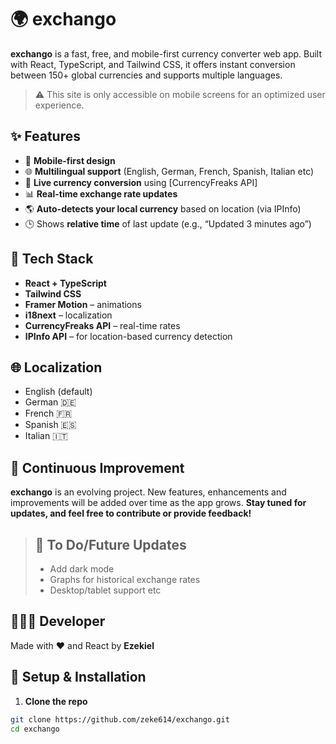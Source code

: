 # 🌍 exchango

**exchango** is a fast, free, and mobile-first currency converter web app. Built with React, TypeScript, and Tailwind CSS, it offers instant conversion between 150+ global currencies and supports multiple languages.

> ⚠️ This site is only accessible on mobile screens for an optimized user experience.

## ✨ Features

- 📱 **Mobile-first design**
- 🌐 **Multilingual support** (English, German, French, Spanish, Italian etc)
- 🔁 **Live currency conversion** using [CurrencyFreaks API]
- 📊 **Real-time exchange rate updates**
- 🌎 **Auto-detects your local currency** based on location (via IPInfo)
- 🕒 Shows **relative time** of last update (e.g., “Updated 3 minutes ago”)

## 🚀 Tech Stack

- **React + TypeScript**
- **Tailwind CSS**
- **Framer Motion** – animations
- **i18next** – localization
- **CurrencyFreaks API** – real-time rates
- **IPInfo API** – for location-based currency detection

## 🌐 Localization

- English (default)
- German 🇩🇪
- French 🇫🇷
- Spanish 🇪🇸
- Italian 🇮🇹

## 🚧 Continuous Improvement
**exchango** is an evolving project. New features, enhancements and improvements will be added over time as the app grows. **Stay tuned for updates, and feel free to contribute or provide feedback!**
> ## 🧪 To Do/Future Updates
> - Add dark mode
> - Graphs for historical exchange rates
> - Desktop/tablet support etc

## 👨🏾‍💻 Developer
Made with ❤️ and React by **Ezekiel**

## 🔧 Setup & Installation

1. **Clone the repo**

```bash
git clone https://github.com/zeke614/exchango.git
cd exchango
